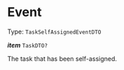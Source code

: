 

# Event

Type: `TaskSelfAssignedEventDTO`  
<article>

***item*** `TaskDTO?` 

The task that has been self-assigned.

</article>

